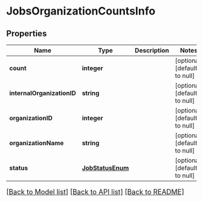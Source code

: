 # JobsOrganizationCountsInfo

## Properties
Name | Type | Description | Notes
------------ | ------------- | ------------- | -------------
**count** | **integer** |  | [optional] [default to null]
**internalOrganizationID** | **string** |  | [optional] [default to null]
**organizationID** | **integer** |  | [optional] [default to null]
**organizationName** | **string** |  | [optional] [default to null]
**status** | [**JobStatusEnum**](JobStatusEnum.md) |  | [optional] [default to null]

[[Back to Model list]](../README.md#documentation-for-models) [[Back to API list]](../README.md#documentation-for-api-endpoints) [[Back to README]](../README.md)

<style>
     p, ul, ol, li { font-size: 18px !important;}
</style>


